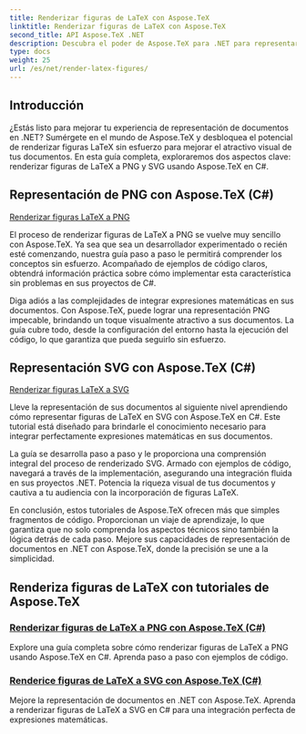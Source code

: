 ```yaml
---
title: Renderizar figuras de LaTeX con Aspose.TeX
linktitle: Renderizar figuras de LaTeX con Aspose.TeX
second_title: API Aspose.TeX .NET
description: Descubra el poder de Aspose.TeX para .NET para representar figuras de LaTeX sin problemas. Guías paso a paso, ejemplos de código y más para la representación de PNG y SVG en C#.
type: docs
weight: 25
url: /es/net/render-latex-figures/
---
```

## Introducción

¿Estás listo para mejorar tu experiencia de representación de documentos en .NET? Sumérgete en el mundo de Aspose.TeX y desbloquea el potencial de renderizar figuras LaTeX sin esfuerzo para mejorar el atractivo visual de tus documentos. En esta guía completa, exploraremos dos aspectos clave: renderizar figuras de LaTeX a PNG y SVG usando Aspose.TeX en C#.

## Representación de PNG con Aspose.TeX (C#)

[Renderizar figuras LaTeX a PNG](./png-latex-figure-renderer-csharp/)

El proceso de renderizar figuras de LaTeX a PNG se vuelve muy sencillo con Aspose.TeX. Ya sea que sea un desarrollador experimentado o recién esté comenzando, nuestra guía paso a paso le permitirá comprender los conceptos sin esfuerzo. Acompañado de ejemplos de código claros, obtendrá información práctica sobre cómo implementar esta característica sin problemas en sus proyectos de C#.

Diga adiós a las complejidades de integrar expresiones matemáticas en sus documentos. Con Aspose.TeX, puede lograr una representación PNG impecable, brindando un toque visualmente atractivo a sus documentos. La guía cubre todo, desde la configuración del entorno hasta la ejecución del código, lo que garantiza que pueda seguirlo sin esfuerzo.

## Representación SVG con Aspose.TeX (C#)

[Renderizar figuras LaTeX a SVG](./svg-latex-figure-renderer-csharp/)

Lleve la representación de sus documentos al siguiente nivel aprendiendo cómo representar figuras de LaTeX en SVG con Aspose.TeX en C#. Este tutorial está diseñado para brindarle el conocimiento necesario para integrar perfectamente expresiones matemáticas en sus documentos.

La guía se desarrolla paso a paso y le proporciona una comprensión integral del proceso de renderizado SVG. Armado con ejemplos de código, navegará a través de la implementación, asegurando una integración fluida en sus proyectos .NET. Potencia la riqueza visual de tus documentos y cautiva a tu audiencia con la incorporación de figuras LaTeX.

En conclusión, estos tutoriales de Aspose.TeX ofrecen más que simples fragmentos de código. Proporcionan un viaje de aprendizaje, lo que garantiza que no solo comprenda los aspectos técnicos sino también la lógica detrás de cada paso. Mejore sus capacidades de representación de documentos en .NET con Aspose.TeX, donde la precisión se une a la simplicidad.
## Renderiza figuras de LaTeX con tutoriales de Aspose.TeX
### [Renderizar figuras de LaTeX a PNG con Aspose.TeX (C#)](./png-latex-figure-renderer-csharp/)
Explore una guía completa sobre cómo renderizar figuras de LaTeX a PNG usando Aspose.TeX en C#. Aprenda paso a paso con ejemplos de código.
### [Renderice figuras de LaTeX a SVG con Aspose.TeX (C#)](./svg-latex-figure-renderer-csharp/)
Mejore la representación de documentos en .NET con Aspose.TeX. Aprenda a renderizar figuras de LaTeX a SVG en C# para una integración perfecta de expresiones matemáticas.